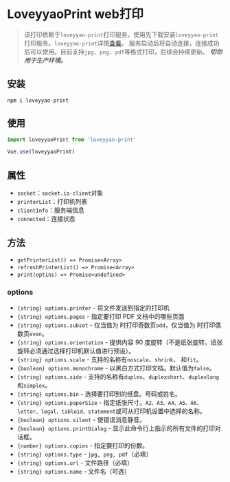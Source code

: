 # LoveyyaoPrint web打印

> 该打印依赖于`loveyyao-print`打印服务，使用先下载安装`loveyyao-print`打印服务。`loveyyao-print`详情[查看](https://github.com/loveyyao/loveyyao-electron-print)。
> 服务启动后将自动连接，连接成功后可以使用。目前支持`jpg, png, pdf`等格式打印，后续会持续更新。
> ***切勿用于生产环境。***

## 安装

```
npm i loveyyao-print
```

## 使用

```js
import loveyyaoPrint from 'loveyyao-print'

Vue.use(loveyyaoPrint)
```
## 属性

- `socket`：`socket.io-client`对象
- `printerList`：打印机列表
- `clientInfo`：服务端信息
- `connected`：连接状态
## 方法

- `getPrinterList() => Promise<Array>`
- `refreshPrinterList() => Promise<Array>`
- `print(optins) => Promise<undefined>`

### options
- `{string} options.printer` - 将文件发送到指定的打印机
- `{string} options.pages` - 指定要打印 PDF 文档中的哪些页面
- `{string} options.subset` - 仅当值为 时打印奇数页`odd`，仅当值为 时打印偶数页`even`。
- `{string} options.orientation` - 提供内容 90 度旋转（不是纸张旋转，纸张旋转必须通过选择打印机默认值进行预设）。
- `{string} options.scale` - 支持的名称有`noscale`、`shrink`、 和`fit`。
- `{boolean} options.monochrome` - 以黑白方式打印文档。默认值为`false`。
- `{string} options.side` - 支持的名称有`duplex`、`duplexshort`、`duplexlong`和`simplex`。
- `{string} options.bin` - 选择要打印到的纸盘。号码或姓名。
- `{string} options.paperSize` - 指定纸张尺寸。`A2、A3、A4、A5、A6、letter、legal、tabloid、statement`或可从打印机设置中选择的名称。
- `{boolean} options.silent` - 使错误消息静音。
- `{boolean} options.printDialog` - 显示此命令行上指示的所有文件的打印对话框。
- `{number} options.copies` - 指定要打印的份数。
- `{string} options.type` - `jpg, png, pdf`（必填）
- `{string} options.url` - 文件路径（必填）
- `{string} options.name` - 文件名（可选）
